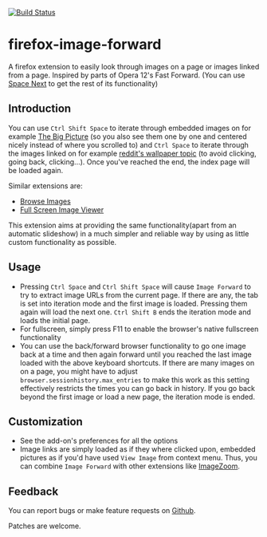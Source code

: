 [![Build Status](https://travis-ci.org/sblask/firefox-image-forward.svg?branch=master)](https://travis-ci.org/sblask/firefox-image-forward)

firefox-image-forward
=====================

A firefox extension to easily look through images on a page or images linked
from a page.
Inspired by parts of Opera 12's Fast Forward.
(You can use
[Space Next](https://addons.mozilla.org/en-US/firefox/addon/space-next/)
to get the rest of its functionality)


Introduction
------------

You can use `Ctrl Shift Space` to iterate through embedded images on for
example [The Big Picture](http://www.boston.com/bigpicture/) (so you also see
them one by one and centered nicely instead of where you scrolled to) and `Ctrl
Space` to iterate through the images linked on for example [reddit's wallpaper
topic](https://www.reddit.com/r/wallpaper) (to avoid clicking, going back,
clicking...).  Once you've reached the end, the index page will be loaded
again.

Similar extensions are:

 - [Browse Images](https://addons.mozilla.org/en-US/firefox/addon/browse-images/)
 - [Full Screen Image Viewer](https://addons.mozilla.org/en-US/firefox/addon/full-screen-image-viewer/)

This extension aims at providing the same functionality(apart from an
automatic slideshow) in a much simpler and reliable way by using as little
custom functionality as possible.

Usage
-----

 - Pressing `Ctrl Space` and `Ctrl Shift Space` will cause `Image Forward` to
   try to extract image URLs from the current page. If there are any, the tab
   is set into iteration mode and the first image is loaded. Pressing them
   again will load the next one. `Ctrl Shift B` ends the iteration mode
   and loads the initial page.
 - For fullscreen, simply press F11 to enable the browser's native fullscreen
   functionality
 - You can use the back/forward browser functionality to go one image back at
   a time and then again forward until you reached the last image loaded with
   the above keyboard shortcuts. If there are many images on on a page, you
   might have to adjust `browser.sessionhistory.max_entries` to make this
   work as this setting effectively restricts the times you can go back in
   history. If you go back beyond the first image or load a new page, the
   iteration mode is ended.

Customization
-------------

 - See the add-on's preferences for all the options
 - Image links are simply loaded as if they where clicked upon, embedded
   pictures as if you'd have used `View Image` from context menu. Thus,
   you can combine `Image Forward` with other extensions like
   [ImageZoom](https://addons.mozilla.org/en-US/firefox/addon/image-zoom/).

Feedback
--------

You can report bugs or make feature requests on
[Github](https://github.com/sblask/firefox-image-forward).

Patches are welcome.
